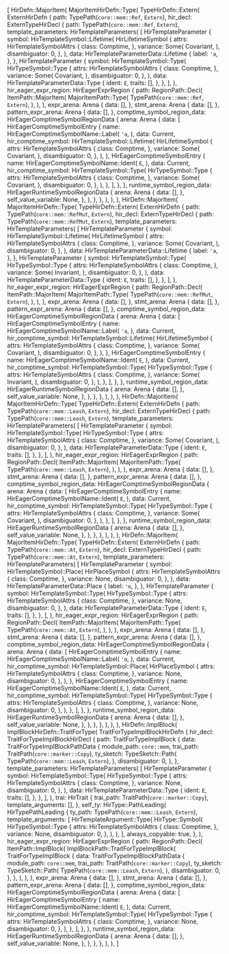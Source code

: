 [
    HirDefn::MajorItem(
        MajorItemHirDefn::Type(
            TypeHirDefn::Extern(
                ExternHirDefn {
                    path: TypePath(`core::mem::Ref`, `Extern`),
                    hir_decl: ExternTypeHirDecl {
                        path: TypePath(`core::mem::Ref`, `Extern`),
                        template_parameters: HirTemplateParameters(
                            [
                                HirTemplateParameter {
                                    symbol: HirTemplateSymbol::Lifetime(
                                        HirLifetimeSymbol {
                                            attrs: HirTemplateSymbolAttrs {
                                                class: Comptime,
                                            },
                                            variance: Some(
                                                Covariant,
                                            ),
                                            disambiguator: 0,
                                        },
                                    ),
                                    data: HirTemplateParameterData::Lifetime {
                                        label: `'a`,
                                    },
                                },
                                HirTemplateParameter {
                                    symbol: HirTemplateSymbol::Type(
                                        HirTypeSymbol::Type {
                                            attrs: HirTemplateSymbolAttrs {
                                                class: Comptime,
                                            },
                                            variance: Some(
                                                Covariant,
                                            ),
                                            disambiguator: 0,
                                        },
                                    ),
                                    data: HirTemplateParameterData::Type {
                                        ident: `E`,
                                        traits: [],
                                    },
                                },
                            ],
                        ),
                        hir_eager_expr_region: HirEagerExprRegion {
                            path: RegionPath::Decl(
                                ItemPath::MajorItem(
                                    MajorItemPath::Type(
                                        TypePath(`core::mem::Ref`, `Extern`),
                                    ),
                                ),
                            ),
                            expr_arena: Arena {
                                data: [],
                            },
                            stmt_arena: Arena {
                                data: [],
                            },
                            pattern_expr_arena: Arena {
                                data: [],
                            },
                            comptime_symbol_region_data: HirEagerComptimeSymbolRegionData {
                                arena: Arena {
                                    data: [
                                        HirEagerComptimeSymbolEntry {
                                            name: HirEagerComptimeSymbolName::Label(
                                                `'a`,
                                            ),
                                            data: Current,
                                            hir_comptime_symbol: HirTemplateSymbol::Lifetime(
                                                HirLifetimeSymbol {
                                                    attrs: HirTemplateSymbolAttrs {
                                                        class: Comptime,
                                                    },
                                                    variance: Some(
                                                        Covariant,
                                                    ),
                                                    disambiguator: 0,
                                                },
                                            ),
                                        },
                                        HirEagerComptimeSymbolEntry {
                                            name: HirEagerComptimeSymbolName::Ident(
                                                `E`,
                                            ),
                                            data: Current,
                                            hir_comptime_symbol: HirTemplateSymbol::Type(
                                                HirTypeSymbol::Type {
                                                    attrs: HirTemplateSymbolAttrs {
                                                        class: Comptime,
                                                    },
                                                    variance: Some(
                                                        Covariant,
                                                    ),
                                                    disambiguator: 0,
                                                },
                                            ),
                                        },
                                    ],
                                },
                            },
                            runtime_symbol_region_data: HirEagerRuntimeSymbolRegionData {
                                arena: Arena {
                                    data: [],
                                },
                                self_value_variable: None,
                            },
                        },
                    },
                },
            ),
        ),
    ),
    HirDefn::MajorItem(
        MajorItemHirDefn::Type(
            TypeHirDefn::Extern(
                ExternHirDefn {
                    path: TypePath(`core::mem::RefMut`, `Extern`),
                    hir_decl: ExternTypeHirDecl {
                        path: TypePath(`core::mem::RefMut`, `Extern`),
                        template_parameters: HirTemplateParameters(
                            [
                                HirTemplateParameter {
                                    symbol: HirTemplateSymbol::Lifetime(
                                        HirLifetimeSymbol {
                                            attrs: HirTemplateSymbolAttrs {
                                                class: Comptime,
                                            },
                                            variance: Some(
                                                Covariant,
                                            ),
                                            disambiguator: 0,
                                        },
                                    ),
                                    data: HirTemplateParameterData::Lifetime {
                                        label: `'a`,
                                    },
                                },
                                HirTemplateParameter {
                                    symbol: HirTemplateSymbol::Type(
                                        HirTypeSymbol::Type {
                                            attrs: HirTemplateSymbolAttrs {
                                                class: Comptime,
                                            },
                                            variance: Some(
                                                Invariant,
                                            ),
                                            disambiguator: 0,
                                        },
                                    ),
                                    data: HirTemplateParameterData::Type {
                                        ident: `E`,
                                        traits: [],
                                    },
                                },
                            ],
                        ),
                        hir_eager_expr_region: HirEagerExprRegion {
                            path: RegionPath::Decl(
                                ItemPath::MajorItem(
                                    MajorItemPath::Type(
                                        TypePath(`core::mem::RefMut`, `Extern`),
                                    ),
                                ),
                            ),
                            expr_arena: Arena {
                                data: [],
                            },
                            stmt_arena: Arena {
                                data: [],
                            },
                            pattern_expr_arena: Arena {
                                data: [],
                            },
                            comptime_symbol_region_data: HirEagerComptimeSymbolRegionData {
                                arena: Arena {
                                    data: [
                                        HirEagerComptimeSymbolEntry {
                                            name: HirEagerComptimeSymbolName::Label(
                                                `'a`,
                                            ),
                                            data: Current,
                                            hir_comptime_symbol: HirTemplateSymbol::Lifetime(
                                                HirLifetimeSymbol {
                                                    attrs: HirTemplateSymbolAttrs {
                                                        class: Comptime,
                                                    },
                                                    variance: Some(
                                                        Covariant,
                                                    ),
                                                    disambiguator: 0,
                                                },
                                            ),
                                        },
                                        HirEagerComptimeSymbolEntry {
                                            name: HirEagerComptimeSymbolName::Ident(
                                                `E`,
                                            ),
                                            data: Current,
                                            hir_comptime_symbol: HirTemplateSymbol::Type(
                                                HirTypeSymbol::Type {
                                                    attrs: HirTemplateSymbolAttrs {
                                                        class: Comptime,
                                                    },
                                                    variance: Some(
                                                        Invariant,
                                                    ),
                                                    disambiguator: 0,
                                                },
                                            ),
                                        },
                                    ],
                                },
                            },
                            runtime_symbol_region_data: HirEagerRuntimeSymbolRegionData {
                                arena: Arena {
                                    data: [],
                                },
                                self_value_variable: None,
                            },
                        },
                    },
                },
            ),
        ),
    ),
    HirDefn::MajorItem(
        MajorItemHirDefn::Type(
            TypeHirDefn::Extern(
                ExternHirDefn {
                    path: TypePath(`core::mem::Leash`, `Extern`),
                    hir_decl: ExternTypeHirDecl {
                        path: TypePath(`core::mem::Leash`, `Extern`),
                        template_parameters: HirTemplateParameters(
                            [
                                HirTemplateParameter {
                                    symbol: HirTemplateSymbol::Type(
                                        HirTypeSymbol::Type {
                                            attrs: HirTemplateSymbolAttrs {
                                                class: Comptime,
                                            },
                                            variance: Some(
                                                Covariant,
                                            ),
                                            disambiguator: 0,
                                        },
                                    ),
                                    data: HirTemplateParameterData::Type {
                                        ident: `E`,
                                        traits: [],
                                    },
                                },
                            ],
                        ),
                        hir_eager_expr_region: HirEagerExprRegion {
                            path: RegionPath::Decl(
                                ItemPath::MajorItem(
                                    MajorItemPath::Type(
                                        TypePath(`core::mem::Leash`, `Extern`),
                                    ),
                                ),
                            ),
                            expr_arena: Arena {
                                data: [],
                            },
                            stmt_arena: Arena {
                                data: [],
                            },
                            pattern_expr_arena: Arena {
                                data: [],
                            },
                            comptime_symbol_region_data: HirEagerComptimeSymbolRegionData {
                                arena: Arena {
                                    data: [
                                        HirEagerComptimeSymbolEntry {
                                            name: HirEagerComptimeSymbolName::Ident(
                                                `E`,
                                            ),
                                            data: Current,
                                            hir_comptime_symbol: HirTemplateSymbol::Type(
                                                HirTypeSymbol::Type {
                                                    attrs: HirTemplateSymbolAttrs {
                                                        class: Comptime,
                                                    },
                                                    variance: Some(
                                                        Covariant,
                                                    ),
                                                    disambiguator: 0,
                                                },
                                            ),
                                        },
                                    ],
                                },
                            },
                            runtime_symbol_region_data: HirEagerRuntimeSymbolRegionData {
                                arena: Arena {
                                    data: [],
                                },
                                self_value_variable: None,
                            },
                        },
                    },
                },
            ),
        ),
    ),
    HirDefn::MajorItem(
        MajorItemHirDefn::Type(
            TypeHirDefn::Extern(
                ExternHirDefn {
                    path: TypePath(`core::mem::At`, `Extern`),
                    hir_decl: ExternTypeHirDecl {
                        path: TypePath(`core::mem::At`, `Extern`),
                        template_parameters: HirTemplateParameters(
                            [
                                HirTemplateParameter {
                                    symbol: HirTemplateSymbol::Place(
                                        HirPlaceSymbol {
                                            attrs: HirTemplateSymbolAttrs {
                                                class: Comptime,
                                            },
                                            variance: None,
                                            disambiguator: 0,
                                        },
                                    ),
                                    data: HirTemplateParameterData::Place {
                                        label: `'α`,
                                    },
                                },
                                HirTemplateParameter {
                                    symbol: HirTemplateSymbol::Type(
                                        HirTypeSymbol::Type {
                                            attrs: HirTemplateSymbolAttrs {
                                                class: Comptime,
                                            },
                                            variance: None,
                                            disambiguator: 0,
                                        },
                                    ),
                                    data: HirTemplateParameterData::Type {
                                        ident: `E`,
                                        traits: [],
                                    },
                                },
                            ],
                        ),
                        hir_eager_expr_region: HirEagerExprRegion {
                            path: RegionPath::Decl(
                                ItemPath::MajorItem(
                                    MajorItemPath::Type(
                                        TypePath(`core::mem::At`, `Extern`),
                                    ),
                                ),
                            ),
                            expr_arena: Arena {
                                data: [],
                            },
                            stmt_arena: Arena {
                                data: [],
                            },
                            pattern_expr_arena: Arena {
                                data: [],
                            },
                            comptime_symbol_region_data: HirEagerComptimeSymbolRegionData {
                                arena: Arena {
                                    data: [
                                        HirEagerComptimeSymbolEntry {
                                            name: HirEagerComptimeSymbolName::Label(
                                                `'α`,
                                            ),
                                            data: Current,
                                            hir_comptime_symbol: HirTemplateSymbol::Place(
                                                HirPlaceSymbol {
                                                    attrs: HirTemplateSymbolAttrs {
                                                        class: Comptime,
                                                    },
                                                    variance: None,
                                                    disambiguator: 0,
                                                },
                                            ),
                                        },
                                        HirEagerComptimeSymbolEntry {
                                            name: HirEagerComptimeSymbolName::Ident(
                                                `E`,
                                            ),
                                            data: Current,
                                            hir_comptime_symbol: HirTemplateSymbol::Type(
                                                HirTypeSymbol::Type {
                                                    attrs: HirTemplateSymbolAttrs {
                                                        class: Comptime,
                                                    },
                                                    variance: None,
                                                    disambiguator: 0,
                                                },
                                            ),
                                        },
                                    ],
                                },
                            },
                            runtime_symbol_region_data: HirEagerRuntimeSymbolRegionData {
                                arena: Arena {
                                    data: [],
                                },
                                self_value_variable: None,
                            },
                        },
                    },
                },
            ),
        ),
    ),
    HirDefn::ImplBlock(
        ImplBlockHirDefn::TraitForType(
            TraitForTypeImplBlockHirDefn {
                hir_decl: TraitForTypeImplBlockHirDecl {
                    path: TraitForTypeImplBlock {
                        data: TraitForTypeImplBlockPathData {
                            module_path: `core::mem`,
                            trai_path: TraitPath(`core::marker::Copy`),
                            ty_sketch: TypeSketch::Path(
                                TypePath(`core::mem::Leash`, `Extern`),
                            ),
                            disambiguator: 0,
                        },
                    },
                    template_parameters: HirTemplateParameters(
                        [
                            HirTemplateParameter {
                                symbol: HirTemplateSymbol::Type(
                                    HirTypeSymbol::Type {
                                        attrs: HirTemplateSymbolAttrs {
                                            class: Comptime,
                                        },
                                        variance: None,
                                        disambiguator: 0,
                                    },
                                ),
                                data: HirTemplateParameterData::Type {
                                    ident: `E`,
                                    traits: [],
                                },
                            },
                        ],
                    ),
                    trai: HirTrait {
                        trai_path: TraitPath(`core::marker::Copy`),
                        template_arguments: [],
                    },
                    self_ty: HirType::PathLeading(
                        HirTypePathLeading {
                            ty_path: TypePath(`core::mem::Leash`, `Extern`),
                            template_arguments: [
                                HirTemplateArgument::Type(
                                    HirType::Symbol(
                                        HirTypeSymbol::Type {
                                            attrs: HirTemplateSymbolAttrs {
                                                class: Comptime,
                                            },
                                            variance: None,
                                            disambiguator: 0,
                                        },
                                    ),
                                ),
                            ],
                            always_copyable: true,
                        },
                    ),
                    hir_eager_expr_region: HirEagerExprRegion {
                        path: RegionPath::Decl(
                            ItemPath::ImplBlock(
                                ImplBlockPath::TraitForTypeImplBlock(
                                    TraitForTypeImplBlock {
                                        data: TraitForTypeImplBlockPathData {
                                            module_path: `core::mem`,
                                            trai_path: TraitPath(`core::marker::Copy`),
                                            ty_sketch: TypeSketch::Path(
                                                TypePath(`core::mem::Leash`, `Extern`),
                                            ),
                                            disambiguator: 0,
                                        },
                                    },
                                ),
                            ),
                        ),
                        expr_arena: Arena {
                            data: [],
                        },
                        stmt_arena: Arena {
                            data: [],
                        },
                        pattern_expr_arena: Arena {
                            data: [],
                        },
                        comptime_symbol_region_data: HirEagerComptimeSymbolRegionData {
                            arena: Arena {
                                data: [
                                    HirEagerComptimeSymbolEntry {
                                        name: HirEagerComptimeSymbolName::Ident(
                                            `E`,
                                        ),
                                        data: Current,
                                        hir_comptime_symbol: HirTemplateSymbol::Type(
                                            HirTypeSymbol::Type {
                                                attrs: HirTemplateSymbolAttrs {
                                                    class: Comptime,
                                                },
                                                variance: None,
                                                disambiguator: 0,
                                            },
                                        ),
                                    },
                                ],
                            },
                        },
                        runtime_symbol_region_data: HirEagerRuntimeSymbolRegionData {
                            arena: Arena {
                                data: [],
                            },
                            self_value_variable: None,
                        },
                    },
                },
            },
        ),
    ),
]